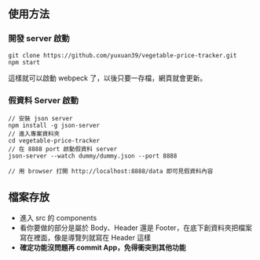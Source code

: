 ## 使用方法
### 開發 server 啟動
```
git clone https://github.com/yuxuan39/vegetable-price-tracker.git
npm start
```  
  
這樣就可以啟動 webpeck 了，以後只要一存檔，網頁就會更新。

### 假資料 Server 啟動
```
// 安裝 json server
npm install -g json-server
// 進入專案資料夾
cd vegetable-price-tracker
// 在 8888 port 啟動假資料 server
json-server --watch dummy/dummy.json --port 8888

// 用 browser 打開 http://localhost:8888/data 即可見假資料內容

```

## 檔案存放
* 進入 src 的 components
* 看你要做的部分是屬於 Body、Header 還是 Footer，在底下創資料夾把檔案寫在裡面，像是導覽列就寫在 Header 這樣
* **確定功能沒問題再 commit App，免得衝突到其他功能**



